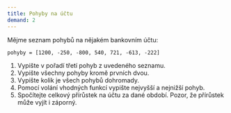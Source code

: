 ```yaml
---
title: Pohyby na účtu
demand: 2
---
```


Mějme seznam pohybů na nějakém bankovním účtu:

```pycon
pohyby = [1200, -250, -800, 540, 721, -613, -222]
```

1. Vypište v pořadí třetí pohyb z uvedeného seznamu.
1. Vypište všechny pohyby kromě prvních dvou.
1. Vypište kolik je všech pohybů dohromady.
1. Pomocí volání vhodných funkcí vypište nejvyšší a nejnižší pohyb.
1. Spočítejte celkový přírůstek na účtu za dané období. Pozor, že přírůstek může vyjít i záporný.
